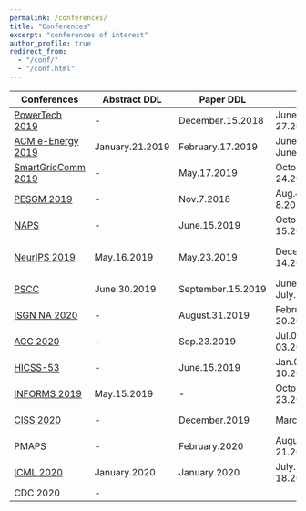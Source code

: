 ```yaml
---
permalink: /conferences/
title: "Conferences"
excerpt: "conferences of interest"
author_profile: true
redirect_from: 
  - "/conf/"
  - "/conf.html"
---
```


| Conferences                                                                        | Abstract DDL | Paper DDL    | Date                | Location     | Status            |
|------------------------------------------------------------------------------------|--------------|--------------|---------------------|--------------|-------------------|
| [PowerTech 2019](https://attend.ieee.org/powertech-2019/)       | -           |   December.15.2018    |  June.23-27.2019    | Milano, Italy |    -           |
| [ACM e-Energy 2019](https://energy.acm.org/conferences/eenergy/2019/)       | January.21.2019            |    February.17.2019     |  June.25-June.28.2019    | Phoenix, AZ |    -           |
| [SmartGricComm 2019](https://sgc2019.ieee-smartgridcomm.org/)       | -            |    May.17.2019     |  October.21-24.2020    | Beijing, China |    -           |
| [PESGM 2019](http://pes-gm.org/2019/call-for-papers)  | -            | Nov.7.2018 | Aug.4-8.2019 | Atlanta, GA | ccc (poster) |
| [NAPS](https://www.wichita.edu/academics/engineering/naps2019/index.php)   | -            |    June.15.2019       |        October.13-15.2019             |    Wichita, Kansas        |         c-UC (submitted)          |
|  [NeurIPS 2019](https://nips.cc/Conferences/2019/Dates)     |  May.16.2019    |  May.23.2019    |         December.8-14.2019            |      Vancouver, British Columbia      |              - |
|  [PSCC](https://pscc2020.pt/)     |  June.30.2019    |  September.15.2019    |         June.29–July.3, 2020            |      Porto, Portugal        |              - |
| [ISGN NA 2020](https://ieee-isgt.org/)      | -            |   August.31.2019      |  February.17-20.2019                   |          Washington, DC    |         -          |
| [ACC 2020](http://acc2020.a2c2.org/)                                                | -            | Sep.23.2019  | Jul.01-03.2019      | Denver, CO |  -               |
| [HICSS-53](http://hicss.hawaii.edu/tracks-and-minitracks/authors/)                 | -            | June.15.2019 | Jan.07-10.2019      | Maui, HI      | - |
| [INFORMS 2019](http://meetings2.informs.org/wordpress/seattle2019/) | May.15.2019  | -            | October.20-23.2019 | Seattle, WA   | Attending                |
| [CISS 2020](https://ee-ciss.princeton.edu/submit-paper.html) | -  | December.2019           | March.2020 | Princeton, NJ   | -                |
| PMAPS                                                                               | -            |    February.2020          |    August.18-21.2020      |         Liege, Belgium     |                   - |
| [ICML 2020](https://icml.cc/Conferences/2020/Dates)      | January.2020           |  January.2020     |  July.13-18.2020        |     Vienna, Austria   |    -               |
| CDC 2020      | -            |              |                     |              |                   |